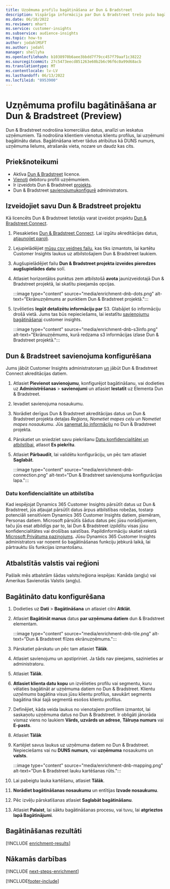 ```yaml
---
title: Uzņēmuma profilu bagātināšana ar Dun & Bradstreet
description: Vispārīga informācija par Dun & Bradstreet trešo pušu bagātināšanu.
ms.date: 06/10/2022
ms.reviewer: mhart
ms.service: customer-insights
ms.subservice: audience-insights
ms.topic: how-to
author: jodahlMSFT
ms.author: jodahl
manager: shellyha
ms.openlocfilehash: b1038970b6aee3bbdd7f79cc457f79aaf1c38222
ms.sourcegitcommit: 27c5473eecd851263e60b2b6c96f6c0a99d68acb
ms.translationtype: MT
ms.contentlocale: lv-LV
ms.lasthandoff: 06/13/2022
ms.locfileid: "8953900"
---
```

# <a name="enrichment-of-company-profiles-with-dun--bradstreet-preview"></a>Uzņēmuma profilu bagātināšana ar Dun & Bradstreet (Preview)

Dun & Bradstreet nodrošina komerciālus datus, analīzi un ieskatus uzņēmumiem. Tā nodrošina klientiem vienotus klientu profilus, lai uzņēmumi bagātinātu datus. Bagātināšana ietver tādus atribūtus kā DUNS numurs, uzņēmuma lielums, atrašanās vieta, nozare un daudz kas cits.

## <a name="prerequisites"></a>Priekšnoteikumi

- Aktīva [Dun & Bradstreet](https://www.dnb.com/marketing/media/give-your-data-a-boost.html?source=microsoft_audience_insights) licence.
- [Vienoti](customer-profiles.md) debitoru profili uzņēmumiem.
- Ir izveidots Dun & Bradstreet [projekts](#set-up-your-dun--bradstreet-project).
- Dun & Bradstreet [savienojumu](connections.md)[konfigurē](#configure-a-connection-for-dun--bradstreet) administrators.

## <a name="set-up-your-dun--bradstreet-project"></a>Izveidojiet savu Dun & Bradstreet projektu

Kā licencēts Dun & Bradstreet lietotājs varat izveidot projektu [Dun & Bradstreet Connect](https://connect.dnb.com?lead_source=microsoft_audienceinsights).

1. Piesakieties [Dun & Bradstreet Connect](https://connect.dnb.com?lead_source=microsoft_audienceinsights). Lai izgūtu akreditācijas datus, [atjaunojiet paroli](https://sso.dnb.com/signin/forgot-password?lead_source=microsoft_audienceinsights).

1. Lejupielādējiet [mūsu csv veidnes failu](https://c360devenrichment.blob.core.windows.net/mapping/DnBCIdatamapping.csv), kas tiks izmantots, lai kartētu Customer Insights laukus uz atbilstošajiem Dun & Bradstreet laukiem.

1. Augšupielādējiet failu **Dun & Bradstreet projekta izveides pieredzes augšupielādes datu** solī.

1. Atlasiet horizontālos punktus zem atbilstošā **avota** jaunizveidotajā Dun & Bradstreet projektā, lai skatītu pieejamās opcijas.

   :::image type="content" source="media/enrichment-dnb-dots.png" alt-text="Ekrānuzņēmums ar punktiem Dun & Bradstreet projektā.":::

1. Izvēlieties **Iegūt detalizētu informāciju par** S3. Glabājiet šo informāciju drošā vietā. Jums tas būs nepieciešams, lai iestatītu [savienojumu bagātināšanai](#configure-a-connection-for-dun--bradstreet) customer insights.

   :::image type="content" source="media/enrichment-dnb-s3info.png" alt-text="Ekrānuzņēmums, kurā redzama s3 informācijas izlase Dun & Bradstreet projektā.":::

## <a name="configure-a-connection-for-dun--bradstreet"></a>Dun & Bradstreet savienojuma konfigurēšana

Jums jābūt Customer Insights administratoram [un](permissions.md#admin) jābūt Dun & Bradstreet Connect akreditācijas datiem.

1. Atlasiet **Pievienot savienojumu**, konfigurējot bagātināšanu, vai dodieties uz **Administrēšanas** > **savienojumi** un atlasiet **Iestatīt** uz Elementa Dun & Bradstreet.

1. Ievadiet savienojuma nosaukumu.

1. Norādiet derīgus Dun & Bradstreet akreditācijas datus un Dun & Bradstreet projekta detaļas *Reģions, Nometiet mapes ceļu un Nometiet mapes nosaukumu*. Jūs [saņemat šo informāciju](#set-up-your-dun--bradstreet-project) no Dun & Bradstreet projekta.

1. Pārskatiet un sniedziet savu piekrišanu [Datu konfidencialitātei un atbilstībai](#data-privacy-and-compliance), atlasot **Es piekrītu**.

1. Atlasiet **Pārbaudīt**, lai validētu konfigurāciju, un pēc tam atlasiet **Saglabāt**.

   :::image type="content" source="media/enrichment-dnb-connection.png" alt-text="Dun & Bradstreet savienojuma konfigurācijas lapa.":::

### <a name="data-privacy-and-compliance"></a>Datu konfidencialitāte un atbilstība

Kad iespējojat Dynamics 365 Customer Insights pārsūtīt datus uz Dun & Bradstreet, jūs atļaujat pārsūtīt datus ārpus atbilstības robežas, tostarp potenciāli sensitīviem Dynamics 365 Customer Insights datiem, piemēram, Personas datiem. Microsoft pārsūtīs šādus datus pēc jūsu norādījumiem, taču jūs esat atbildīgs par to, lai Dun & Bradstreet izpildītu visas jūsu konfidencialitātes vai drošības saistības. Papildinformāciju skatiet rakstā [Microsoft Privātuma paziņojums](https://go.microsoft.com/fwlink/?linkid=396732).
Jūsu Dynamics 365 Customer Insights administrators var noņemt šo bagātināšanas funkciju jebkurā laikā, lai pārtrauktu šīs funkcijas izmantošanu.

## <a name="supported-countries-or-regions"></a>Atbalstītās valstis vai reģioni

Pašlaik mēs atbalstām šādas valsts/reģiona iespējas: Kanāda (angļu) vai Amerikas Savienotās Valstis (angļu).

## <a name="configure-the-enrichment"></a>Bagātināto datu konfigurēšana

1. Dodieties uz **Dati** > **Bagātināšana** un atlasiet cilni **Atklāt**.

1. Atlasiet **Bagātināt manus** datus **par uzņēmuma datiem** dun & Bradstreet elementam.

   :::image type="content" source="media/enrichment-dnb-tile.png" alt-text="Dun & Bradstreet flīzes ekrānuzņēmums.":::

1. Pārskatiet pārskatu un pēc tam atlasiet **Tālāk**.

1. Atlasiet savienojumu un apstipriniet. Ja tāds nav pieejams, sazinieties ar administratoru.

1. Atlasiet **Tālāk**.

1. **Atlasiet klienta datu kopu** un izvēlieties profilu vai segmentu, kuru vēlaties bagātināt ar uzņēmuma datiem no Dun & Bradstreet. Klientu *uzņēmums* bagātina visus jūsu klientu profilus, savukārt segments bagātina tikai šajā segmentā esošos klientu profilus.

1. Definējiet, kāda veida laukus no vienotajiem profiliem izmantot, lai saskaņotu uzņēmuma datus no Dun & Bradstreet. Ir obligāti jānorāda vismaz viens no laukiem **Vārds, uzvārds un adrese**, **Tālruņa numurs** vai **E-pasts**.

1. Atlasiet **Tālāk**

1. Kartējiet savus laukus uz uzņēmuma datiem no Dun & Bradstreet. Nepieciešams vai nu **DUNS numurs**, vai **uzņēmuma** nosaukums un **valsts**.

      :::image type="content" source="media/enrichment-dnb-mapping.png" alt-text="Dun & Bradstreet lauku kartēšanas rūts.":::

1. Lai pabeigtu lauka kartēšanu, atlasiet **Tālāk**.

1. **Norādiet bagātināšanas nosaukumu** un entītijas **Izvade nosaukumu**.

1. Pēc izvēļu pārskatīšanas atlasiet **Saglabāt bagātināšanu**.

1. Atlasiet **Palaist**, lai sāktu bagātināšanas procesu, vai tuvu, lai **atgrieztos lapā Bagātinājumi**.

## <a name="enrichment-results"></a>Bagātināšanas rezultāti

[!INCLUDE [enrichment-results](includes/enrichment-results.md)]

## <a name="next-steps"></a>Nākamās darbības

[!INCLUDE [next-steps-enrichment](includes/next-steps-enrichment.md)]

[!INCLUDE[footer-include](includes/footer-banner.md)]
